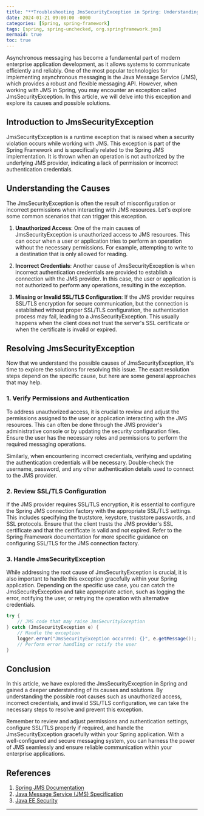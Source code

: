 ```yaml
---
title: "**Troubleshooting JmsSecurityException in Spring: Understanding the Causes and Solutions**"
date: 2024-01-21 09:00:00 -0000
categories: [Spring, spring-framework]
tags: [spring, spring-unchecked, org.springframework.jms]
mermaid: true
toc: true
---
```



Asynchronous messaging has become a fundamental part of modern enterprise application development, as it allows systems to communicate efficiently and reliably. One of the most popular technologies for implementing asynchronous messaging is the Java Message Service (JMS), which provides a robust and flexible messaging API. However, when working with JMS in Spring, you may encounter an exception called JmsSecurityException. In this article, we will delve into this exception and explore its causes and possible solutions.

## Introduction to JmsSecurityException

JmsSecurityException is a runtime exception that is raised when a security violation occurs while working with JMS. This exception is part of the Spring Framework and is specifically related to the Spring JMS implementation. It is thrown when an operation is not authorized by the underlying JMS provider, indicating a lack of permission or incorrect authentication credentials.

## Understanding the Causes

The JmsSecurityException is often the result of misconfiguration or incorrect permissions when interacting with JMS resources. Let's explore some common scenarios that can trigger this exception.

1. **Unauthorized Access**: One of the main causes of JmsSecurityException is unauthorized access to JMS resources. This can occur when a user or application tries to perform an operation without the necessary permissions. For example, attempting to write to a destination that is only allowed for reading.

2. **Incorrect Credentials**: Another cause of JmsSecurityException is when incorrect authentication credentials are provided to establish a connection with the JMS provider. In this case, the user or application is not authorized to perform any operations, resulting in the exception.

3. **Missing or Invalid SSL/TLS Configuration**: If the JMS provider requires SSL/TLS encryption for secure communication, but the connection is established without proper SSL/TLS configuration, the authentication process may fail, leading to a JmsSecurityException. This usually happens when the client does not trust the server's SSL certificate or when the certificate is invalid or expired.

## Resolving JmsSecurityException

Now that we understand the possible causes of JmsSecurityException, it's time to explore the solutions for resolving this issue. The exact resolution steps depend on the specific cause, but here are some general approaches that may help.

### 1. Verify Permissions and Authentication

To address unauthorized access, it is crucial to review and adjust the permissions assigned to the user or application interacting with the JMS resources. This can often be done through the JMS provider's administrative console or by updating the security configuration files. Ensure the user has the necessary roles and permissions to perform the required messaging operations.

Similarly, when encountering incorrect credentials, verifying and updating the authentication credentials will be necessary. Double-check the username, password, and any other authentication details used to connect to the JMS provider.

### 2. Review SSL/TLS Configuration

If the JMS provider requires SSL/TLS encryption, it is essential to configure the Spring JMS connection factory with the appropriate SSL/TLS settings. This includes specifying the truststore, keystore, truststore passwords, and SSL protocols. Ensure that the client trusts the JMS provider's SSL certificate and that the certificate is valid and not expired. Refer to the Spring Framework documentation for more specific guidance on configuring SSL/TLS for the JMS connection factory.

### 3. Handle JmsSecurityException

While addressing the root cause of JmsSecurityException is crucial, it is also important to handle this exception gracefully within your Spring application. Depending on the specific use case, you can catch the JmsSecurityException and take appropriate action, such as logging the error, notifying the user, or retrying the operation with alternative credentials.

```java
try {
    // JMS code that may raise JmsSecurityException
} catch (JmsSecurityException e) {
    // Handle the exception
    logger.error("JmsSecurityException occurred: {}", e.getMessage());
    // Perform error handling or notify the user
}
```

## Conclusion

In this article, we have explored the JmsSecurityException in Spring and gained a deeper understanding of its causes and solutions. By understanding the possible root causes such as unauthorized access, incorrect credentials, and invalid SSL/TLS configuration, we can take the necessary steps to resolve and prevent this exception.

Remember to review and adjust permissions and authentication settings, configure SSL/TLS properly if required, and handle the JmsSecurityException gracefully within your Spring application. With a well-configured and secure messaging system, you can harness the power of JMS seamlessly and ensure reliable communication within your enterprise applications.

## References

1. [Spring JMS Documentation](https://docs.spring.io/spring-framework/docs/current/reference/html/integration.html#jms)
2. [Java Message Service (JMS) Specification](https://www.oracle.com/java/technologies/jms.html)
3. [Java EE Security](https://javaee.github.io/glassfish/security.html)

---
